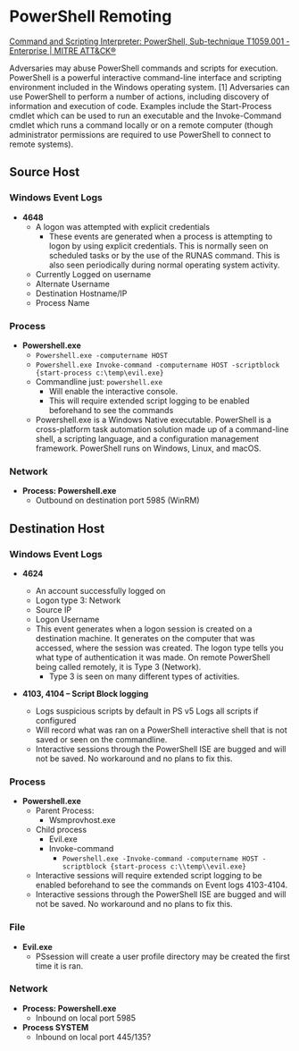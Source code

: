 # PowerShell Remoting


[Command and Scripting Interpreter: PowerShell, Sub-technique T1059.001 - Enterprise | MITRE ATT&CK®](https://attack.mitre.org/techniques/T1059/001/)

Adversaries may abuse PowerShell commands and scripts for execution. PowerShell is a powerful interactive command-line interface and scripting environment included in the Windows operating system. [1] Adversaries can use PowerShell to perform a number of actions, including discovery of information and execution of code. Examples include the Start-Process cmdlet which can be used to run an executable and the Invoke-Command cmdlet which runs a command locally or on a remote computer (though administrator permissions are required to use PowerShell to connect to remote systems).  

## Source Host

### Windows Event Logs
- **4648**
  - A logon was attempted with explicit credentials
    - These events are generated when a process is attempting to logon by using explicit credentials. This is normally seen on scheduled tasks or by the use of the RUNAS command. This is also seen periodically during normal operating system activity.
  - Currently Logged on username
  - Alternate Username
  - Destination Hostname/IP
  - Process Name

### Process
- **Powershell.exe**
  - `Powershell.exe -computername HOST`
  - `Powershell.exe Invoke-command -computername HOST -scriptblock {start-process c:\temp\evil.exe}`
  - Commandline just: `powershell.exe`
    - Will enable the interactive console.
    - This will require extended script logging to be enabled beforehand to see the commands
  - Powershell.exe is a Windows Native executable. PowerShell is a cross-platform task automation solution made up of a command-line shell, a scripting language, and a configuration management framework. PowerShell runs on Windows, Linux, and macOS.

### Network
- **Process: Powershell.exe**
  - Outbound on destination port 5985 (WinRM)

## Destination Host

### Windows Event Logs
- **4624**
  - An account successfully logged on
  - Logon type 3: Network
  - Source IP
  - Logon Username
  - This event generates when a logon session is created on a destination machine. It generates on the computer that was accessed, where the session was created. The logon type tells you what type of authentication it was made. On remote PowerShell being called remotely, it is Type 3 (Network).
    - Type 3 is seen on many different types of activities.

- **4103, 4104 – Script Block logging**
  - Logs suspicious scripts by default in PS v5 Logs all scripts if configured
  - Will record what was ran on a PowerShell interactive shell that is not saved or seen on the commandline.
  - Interactive sessions through the PowerShell ISE are bugged and will not be saved. No workaround and no plans to fix this.

### Process
- **Powershell.exe**
  - Parent Process:
    - Wsmprovhost.exe
  - Child process
    - Evil.exe
    - Invoke-command
      - `Powershell.exe -Invoke-command -computername HOST -scriptblock {start-process c:\\temp\\evil.exe}`
  - Interactive sessions will require extended script logging to be enabled beforehand to see the commands on Event logs 4103-4104.
  - Interactive sessions through the PowerShell ISE are bugged and will not be saved. No workaround and no plans to fix this.

### File
- **Evil.exe**
  - PSsession will create a user profile directory may be created the first time it is ran.

### Network
- **Process: Powershell.exe**
  - Inbound on local port 5985
- **Process SYSTEM**
  - Inbound on local port 445/135?
